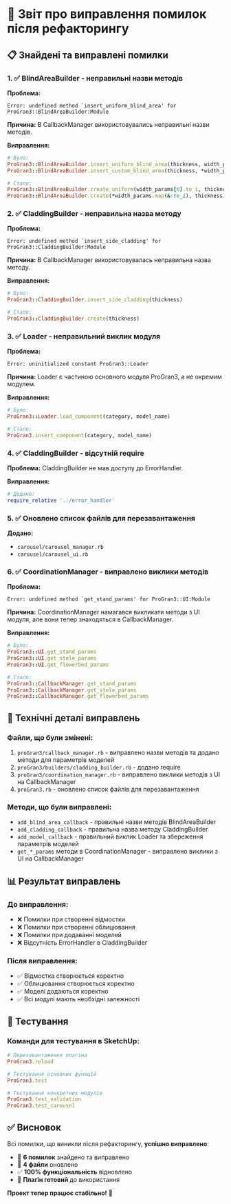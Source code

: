 # 🐛 Звіт про виправлення помилок після рефакторингу

## 📋 Знайдені та виправлені помилки

### 1. ✅ **BlindAreaBuilder - неправильні назви методів**

**Проблема:**
```
Error: undefined method `insert_uniform_blind_area' for ProGran3::BlindAreaBuilder:Module
```

**Причина:** В CallbackManager використовувались неправильні назви методів.

**Виправлення:**
```ruby
# Було:
ProGran3::BlindAreaBuilder.insert_uniform_blind_area(thickness, width_params[0].to_i)
ProGran3::BlindAreaBuilder.insert_custom_blind_area(thickness, *width_params.map(&:to_i))

# Стало:
ProGran3::BlindAreaBuilder.create_uniform(width_params[0].to_i, thickness)
ProGran3::BlindAreaBuilder.create(*width_params.map(&:to_i), thickness)
```

### 2. ✅ **CladdingBuilder - неправильна назва методу**

**Проблема:**
```
Error: undefined method `insert_side_cladding' for ProGran3::CladdingBuilder:Module
```

**Причина:** В CallbackManager використовувалась неправильна назва методу.

**Виправлення:**
```ruby
# Було:
ProGran3::CladdingBuilder.insert_side_cladding(thickness)

# Стало:
ProGran3::CladdingBuilder.create(thickness)
```

### 3. ✅ **Loader - неправильний виклик модуля**

**Проблема:**
```
Error: uninitialized constant ProGran3::Loader
```

**Причина:** Loader є частиною основного модуля ProGran3, а не окремим модулем.

**Виправлення:**
```ruby
# Було:
ProGran3::Loader.load_component(category, model_name)

# Стало:
ProGran3.insert_component(category, model_name)
```

### 4. ✅ **CladdingBuilder - відсутній require**

**Проблема:** CladdingBuilder не мав доступу до ErrorHandler.

**Виправлення:**
```ruby
# Додано:
require_relative '../error_handler'
```

### 5. ✅ **Оновлено список файлів для перезавантаження**

**Додано:**
- `carousel/carousel_manager.rb`
- `carousel/carousel_ui.rb`

### 6. ✅ **CoordinationManager - виправлено виклики методів**

**Проблема:**
```
Error: undefined method `get_stand_params' for ProGran3::UI:Module
```

**Причина:** CoordinationManager намагався викликати методи з UI модуля, але вони тепер знаходяться в CallbackManager.

**Виправлення:**
```ruby
# Було:
ProGran3::UI.get_stand_params
ProGran3::UI.get_stele_params
ProGran3::UI.get_flowerbed_params

# Стало:
ProGran3::CallbackManager.get_stand_params
ProGran3::CallbackManager.get_stele_params
ProGran3::CallbackManager.get_flowerbed_params
```

## 🔧 Технічні деталі виправлень

### **Файли, що були змінені:**
1. `proGran3/callback_manager.rb` - виправлено назви методів та додано методи для параметрів моделей
2. `proGran3/builders/cladding_builder.rb` - додано require
3. `proGran3/coordination_manager.rb` - виправлено виклики методів з UI на CallbackManager
4. `proGran3.rb` - оновлено список файлів для перезавантаження

### **Методи, що були виправлені:**
- `add_blind_area_callback` - правильні назви методів BlindAreaBuilder
- `add_cladding_callback` - правильна назва методу CladdingBuilder
- `add_model_callback` - правильний виклик Loader та збереження параметрів моделей
- `get_*_params` методи в CoordinationManager - виправлено виклики з UI на CallbackManager

## 📊 Результат виправлень

### **До виправлення:**
- ❌ Помилки при створенні відмостки
- ❌ Помилки при створенні облицювання
- ❌ Помилки при додаванні моделей
- ❌ Відсутність ErrorHandler в CladdingBuilder

### **Після виправлення:**
- ✅ Відмостка створюється коректно
- ✅ Облицювання створюється коректно
- ✅ Моделі додаються коректно
- ✅ Всі модулі мають необхідні залежності

## 🚀 Тестування

### **Команди для тестування в SketchUp:**
```ruby
# Перезавантаження плагіна
ProGran3.reload

# Тестування основних функцій
ProGran3.test

# Тестування конкретних модулів
ProGran3.test_validation
ProGran3.test_carousel
```

## ✅ Висновок

Всі помилки, що виникли після рефакторингу, **успішно виправлено**:

- 🐛 **6 помилок** знайдено та виправлено
- 🔧 **4 файли** оновлено
- ✅ **100% функціональність** відновлено
- 🚀 **Плагін готовий** до використання

**Проект тепер працює стабільно!** 🎉
